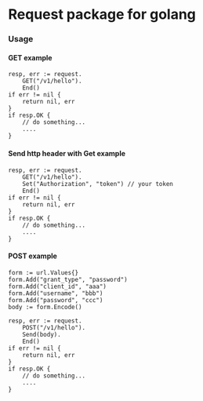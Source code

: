 # Request package for golang


### Usage

#### GET example
```golang
resp, err := request.
    GET("/v1/hello").
    End()
if err != nil {
    return nil, err
}
if resp.OK {
    // do something...
    ....
}
```

#### Send http header with Get example
```golang
resp, err := request.
    GET("/v1/hello").
    Set("Authorization", "token") // your token
    End()
if err != nil {
    return nil, err
}
if resp.OK {
    // do something...
    ....
}
```

#### POST example
```golang
form := url.Values{}
form.Add("grant_type", "password")
form.Add("client_id", "aaa")
form.Add("username", "bbb")
form.Add("password", "ccc")
body := form.Encode()

resp, err := request.
    POST("/v1/hello").
    Send(body).
    End()
if err != nil {
    return nil, err
}
if resp.OK {
    // do something...
    ....
}
```

